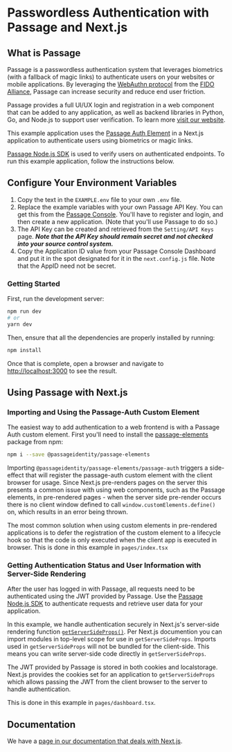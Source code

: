# Passwordless Authentication with Passage and Next.js

## What is Passage
Passage is a passwordless authentication system that leverages biometrics (with a fallback of magic links) to authenticate users on your websites or mobile applications.  By leveraging the [WebAuthn protocol](https://webauthn.io/) from the [FIDO Alliance](https://fidoalliance.org/), Passage can increase security and reduce end user friction.   

Passage provides a full UI/UX login and registration in a web component that can be added to any application, as well as backend libraries in Python, Go, and Node.js to support user verification. To learn more [visit our website](https://passage.id).

This example application uses the [Passage Auth Element](https://www.npmjs.com/package/@passageidentity/passage-elements) in a Next.js application to authenticate users using biometrics or magic links.

[Passage Node.js SDK](https://www.npmjs.com/package/@passageidentity/passage-node) is used to verify users on authenticated endpoints. To run this example application, follow the instructions below.

## Configure Your Environment Variables

1. Copy the text in the `EXAMPLE.env` file to your own `.env` file.
2. Replace the example variables with your own Passage API Key. You can get this from the [Passage Console](https://console.passage.id). You'll have to register and login, and then create a new application.  (Note that you'll use Passage to do so.)
3. The API Key can be created and retrieved from the `Setting/API Keys` page.  _**Note that the API Key should remain secret and not checked into your source control system.**_
4. Copy the Application ID value from your Passage Console Dashboard and put it in the spot designated for it in the `next.config.js` file.  Note that the AppID need not be secret.

### Getting Started

First, run the development server:

```bash
npm run dev
# or
yarn dev
```

Then, ensure that all the dependencies are properly installed by running:

```bash
npm install
```

Once that is complete, open a browser and navigate to [http://localhost:3000](http://localhost:3000)  to see the result.

## Using Passage with Next.js

### Importing and Using the Passage-Auth Custom Element

The easiest way to add authentication to a web frontend is with a Passage Auth custom element. First you'll need to install the [passage-elements](https://www.npmjs.com/package/@passageidentity/passage-elements) package from npm:

```bash
npm i --save @passageidentity/passage-elements
```
Importing `@passageidentity/passage-elements/passage-auth` triggers a side-effect that will register the passage-auth custom element with the client browser for usage. Since Next.js pre-renders pages on the server this presents a common issue with using web components, such as the Passage elements, in pre-rendered pages - when the server side pre-render occurs there is no client window defined to call `window.customElements.define()` on, which results in an error being thrown.

The most common solution when using custom elements in pre-rendered applications is to defer the registration of the custom element to a lifecycle hook so that the code is only executed when the client app is executed in browser. This is done in this example in `pages/index.tsx`

### Getting Authentication Status and User Information with Server-Side Rendering

After the user has logged in with Passage, all requests need to be authenticated using the JWT provided by Passage. Use the [Passage Node.js SDK](https://www.npmjs.com/package/@passageidentity/passage-node) to authenticate requests and retrieve user data for your application. 

In this example, we handle authentication securely in Next.js's server-side rendering function [`getServerSideProps()`](https://nextjs.org/docs/basic-features/data-fetching#getserversideprops-server-side-rendering). Per Next.js documention you can import modules in top-level scope for use in `getServerSideProps`. Imports used in `getServerSideProps` will not be bundled for the client-side. This means you can write server-side code directly in `getServerSideProps`.

The JWT provided by Passage is stored in both cookies and localstorage. Next.js provides the cookies set for an application to `getServerSideProps` which allows passing the JWT from the client browser to the server to handle authentication.

This is done in this example in `pages/dashboard.tsx`.

## Documentation

We have a [page in our documentation that deals with Next.js](https://docs.passage.id/frontend/examples-by-framework/next.js).
